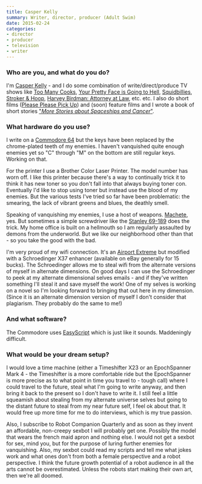 ```yaml
---
title: Casper Kelly
summary: Writer, director, producer (Adult Swim)
date: 2015-02-24
categories:
- director
- producer
- television
- writer
---
```


### Who are you, and what do you do?

I'm [Casper Kelly](http://casperkelly.com/ "Casper's website.") - and I do some combination of write/direct/produce TV shows like [Too Many Cooks](http://www.adultswim.com/videos/infomercials/too-many-cooks/ "An infomercial on Adult Swim."), [Your Pretty Face is Going to Hell](http://www.adultswim.com/videos/your-pretty-face-is-going-to-hell/ "A video series on Adult Swim."), [Squidbillies](http://www.adultswim.com/videos/squidbillies/ "An animated series on Adult Swim."), [Stroker & Hoop](http://www.adultswim.com/videos/stroker-and-hoop/ "An animated series on Adult Swim"), [Harvey Birdman: Attorney at Law](http://www.adultswim.com/videos/harvey-birdman-attorney-at-law/ "An animated series on Adult Swim."), etc. etc. I also do short films ([Please Please Pick Up](http://www.imdb.com/title/tt1730228/ "The IMDB entry for Please Please Pick Up.")) and (soon) feature films and I wrote a book of short stories ["*More Stories about Spaceships and Cancer*"](http://book.casperkelly.com/#about "Casper's book of short stories.").

### What hardware do you use?

I write on a [Commodore 64][commodore-64] but the keys have been replaced by the chrome-plated teeth of my enemies. I haven't vanquished quite enough enemies yet so "C" through "M" on the bottom are still regular keys. Working on that.

For the printer I use a Brother Color Laser Printer. The model number has worn off. I like this printer because there's a way to continually trick it to think it has new toner so you don't fall into that always buying toner con. Eventually I'd like to stop using toner but instead use the blood of my enemies. But the various tests I've tried so far have been problematic: the smearing, the lack of vibrant greens and blues, the deathly smell.

Speaking of vanquishing my enemies, I use a host of weapons. [Machete](http://www.imdb.com/title/tt0985694/ "The IMDB entry for Machete."), yes. But sometimes a simple screwdriver like the [Stanley 69-189][fatmax-6-bit-ratcheting-screwdriver] does the trick. My home office is built on a hellmouth so I am regularly assaulted by demons from the underworld. But we like our neighborhood other than that - so you take the good with the bad.

I'm very proud of my wifi connection. It's an [Airport Extreme][airport-extreme] but modified with a Schroedinger X37 enhancer (available on eBay generally for 15 bucks). The Schroedinger allows me to steal wifi from the alternate versions of myself in alternate dimensions. On good days I can use the Schroedinger to peek at my alternate dimensional selves emails - and if they've written something I'll steal it and save myself the work! One of my selves is working on a novel so I'm looking forward to bringing that out here in my dimension. (Since it is an alternate dimension version of myself I don't consider that plagiarism. They probably do the same to me!)

### And what software?

The Commodore uses [EasyScript][] which is just like it sounds. Maddeningly difficult.

### What would be your dream setup?

I would love a time machine (either a Timeshifter X23 or an EpochSpanner Mark 4 - the Timeshifter is a more comfortable ride but the EpochSpanner is more precise as to what point in time you travel to - tough call) where I could travel to the future, steal what I'm going to write anyway, and then bring it back to the present so I don't have to write it. I still feel a little squeamish about stealing from my alternate universe selves but going to the distant future to steal from my near future self, I feel ok about that. It would free up more time for me to do interviews, which is my true passion.

Also, I subscribe to Robot Companion Quarterly and as soon as they invent an affordable, non-creepy sexbot I will probably get one. Possibly the model that wears the french maid apron and nothing else. I would not get a sexbot for sex, mind you, but for the purpose of luring further enemies for vanquishing. Also, my sexbot could read my scripts and tell me what jokes work and what ones don't from both a female perspective and a robot perspective. I think the future growth potential of a robot audience in all the arts cannot be overestimated. Unless the robots start making their own art, then we're all doomed.

[airport-extreme]: https://en.wikipedia.org/wiki/AirPort_Extreme "A wireless access point."
[commodore-64]: https://en.wikipedia.org/wiki/Commodore_64 "An 8-bit computer."
[easyscript]: http://texteditors.org/cgi-bin/wiki.pl?EasyScript "A text editor for the Commodore 64 and 128."
[fatmax-6-bit-ratcheting-screwdriver]: https://www.stanleytools.com/default.asp?CATEGORY=HT+PZDRV+AND+MULTI+SDRVRS&PARTNUMBER=69-189&SDesc=FATMAX%26%23174%3B+6+Bit+Ratcheting+Screwdriver&TYPE=PRODUCT "A screwdriver."
